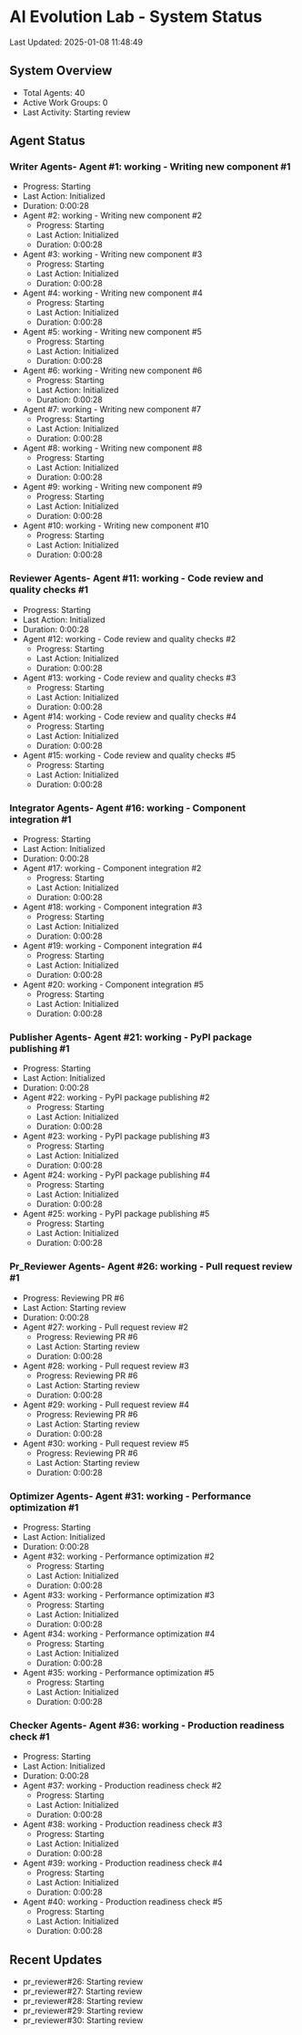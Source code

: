 # AI Evolution Lab - System Status
Last Updated: 2025-01-08 11:48:49

## System Overview
- Total Agents: 40
- Active Work Groups: 0
- Last Activity: Starting review

## Agent Status

### Writer Agents- Agent #1: working - Writing new component #1
  - Progress: Starting
  - Last Action: Initialized
  - Duration: 0:00:28
- Agent #2: working - Writing new component #2
  - Progress: Starting
  - Last Action: Initialized
  - Duration: 0:00:28
- Agent #3: working - Writing new component #3
  - Progress: Starting
  - Last Action: Initialized
  - Duration: 0:00:28
- Agent #4: working - Writing new component #4
  - Progress: Starting
  - Last Action: Initialized
  - Duration: 0:00:28
- Agent #5: working - Writing new component #5
  - Progress: Starting
  - Last Action: Initialized
  - Duration: 0:00:28
- Agent #6: working - Writing new component #6
  - Progress: Starting
  - Last Action: Initialized
  - Duration: 0:00:28
- Agent #7: working - Writing new component #7
  - Progress: Starting
  - Last Action: Initialized
  - Duration: 0:00:28
- Agent #8: working - Writing new component #8
  - Progress: Starting
  - Last Action: Initialized
  - Duration: 0:00:28
- Agent #9: working - Writing new component #9
  - Progress: Starting
  - Last Action: Initialized
  - Duration: 0:00:28
- Agent #10: working - Writing new component #10
  - Progress: Starting
  - Last Action: Initialized
  - Duration: 0:00:28

### Reviewer Agents- Agent #11: working - Code review and quality checks #1
  - Progress: Starting
  - Last Action: Initialized
  - Duration: 0:00:28
- Agent #12: working - Code review and quality checks #2
  - Progress: Starting
  - Last Action: Initialized
  - Duration: 0:00:28
- Agent #13: working - Code review and quality checks #3
  - Progress: Starting
  - Last Action: Initialized
  - Duration: 0:00:28
- Agent #14: working - Code review and quality checks #4
  - Progress: Starting
  - Last Action: Initialized
  - Duration: 0:00:28
- Agent #15: working - Code review and quality checks #5
  - Progress: Starting
  - Last Action: Initialized
  - Duration: 0:00:28

### Integrator Agents- Agent #16: working - Component integration #1
  - Progress: Starting
  - Last Action: Initialized
  - Duration: 0:00:28
- Agent #17: working - Component integration #2
  - Progress: Starting
  - Last Action: Initialized
  - Duration: 0:00:28
- Agent #18: working - Component integration #3
  - Progress: Starting
  - Last Action: Initialized
  - Duration: 0:00:28
- Agent #19: working - Component integration #4
  - Progress: Starting
  - Last Action: Initialized
  - Duration: 0:00:28
- Agent #20: working - Component integration #5
  - Progress: Starting
  - Last Action: Initialized
  - Duration: 0:00:28

### Publisher Agents- Agent #21: working - PyPI package publishing #1
  - Progress: Starting
  - Last Action: Initialized
  - Duration: 0:00:28
- Agent #22: working - PyPI package publishing #2
  - Progress: Starting
  - Last Action: Initialized
  - Duration: 0:00:28
- Agent #23: working - PyPI package publishing #3
  - Progress: Starting
  - Last Action: Initialized
  - Duration: 0:00:28
- Agent #24: working - PyPI package publishing #4
  - Progress: Starting
  - Last Action: Initialized
  - Duration: 0:00:28
- Agent #25: working - PyPI package publishing #5
  - Progress: Starting
  - Last Action: Initialized
  - Duration: 0:00:28

### Pr_Reviewer Agents- Agent #26: working - Pull request review #1
  - Progress: Reviewing PR #6
  - Last Action: Starting review
  - Duration: 0:00:28
- Agent #27: working - Pull request review #2
  - Progress: Reviewing PR #6
  - Last Action: Starting review
  - Duration: 0:00:28
- Agent #28: working - Pull request review #3
  - Progress: Reviewing PR #6
  - Last Action: Starting review
  - Duration: 0:00:28
- Agent #29: working - Pull request review #4
  - Progress: Reviewing PR #6
  - Last Action: Starting review
  - Duration: 0:00:28
- Agent #30: working - Pull request review #5
  - Progress: Reviewing PR #6
  - Last Action: Starting review
  - Duration: 0:00:28

### Optimizer Agents- Agent #31: working - Performance optimization #1
  - Progress: Starting
  - Last Action: Initialized
  - Duration: 0:00:28
- Agent #32: working - Performance optimization #2
  - Progress: Starting
  - Last Action: Initialized
  - Duration: 0:00:28
- Agent #33: working - Performance optimization #3
  - Progress: Starting
  - Last Action: Initialized
  - Duration: 0:00:28
- Agent #34: working - Performance optimization #4
  - Progress: Starting
  - Last Action: Initialized
  - Duration: 0:00:28
- Agent #35: working - Performance optimization #5
  - Progress: Starting
  - Last Action: Initialized
  - Duration: 0:00:28

### Checker Agents- Agent #36: working - Production readiness check #1
  - Progress: Starting
  - Last Action: Initialized
  - Duration: 0:00:28
- Agent #37: working - Production readiness check #2
  - Progress: Starting
  - Last Action: Initialized
  - Duration: 0:00:28
- Agent #38: working - Production readiness check #3
  - Progress: Starting
  - Last Action: Initialized
  - Duration: 0:00:28
- Agent #39: working - Production readiness check #4
  - Progress: Starting
  - Last Action: Initialized
  - Duration: 0:00:28
- Agent #40: working - Production readiness check #5
  - Progress: Starting
  - Last Action: Initialized
  - Duration: 0:00:28


## Recent Updates
- pr_reviewer#26: Starting review
- pr_reviewer#27: Starting review
- pr_reviewer#28: Starting review
- pr_reviewer#29: Starting review
- pr_reviewer#30: Starting review
